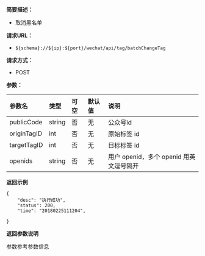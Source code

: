 **简要描述：** 

- 取消黑名单

**请求URL：** 
- ` ${schema}://${ip}:${port}/wechat/api/tag/batchChangeTag `
  
**请求方式：**
- POST

**参数：** 

| 参数名 | 类型 | 可空 | 默认值 | 说明 |
| :-- | :-- | :-- | :-- | :-- |
| publicCode | string | 否 | 无 | 公众号id |
| originTagID | int | 否 | 无 |  原始标签 id |
| targetTagID | int | 否 | 无 | 目标标签 id |
| openids | string | 否 | 无 | 用户 openid，多个 openid 用英文逗号隔开 |

 **返回示例**

``` 
{
    "desc": "执行成功",
    "status": 200,
    "time": "20180225111204",
    
}
```


**返回参数说明** 

参数参考参数信息





